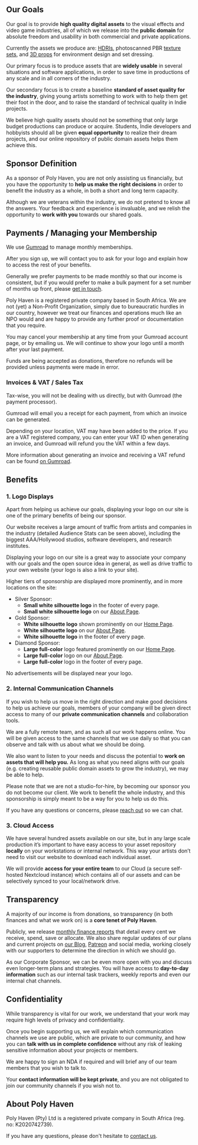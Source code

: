 ## Our Goals

Our goal is to provide **high quality digital assets** to the visual effects and video game industries, all of which we release into the **public domain** for absolute freedom and usability in both commercial and private applications.

Currently the assets we produce are: [HDRIs](/hdris), photoscanned PBR [texture sets](/textures), and [3D props](/models) for environment design and set dressing.

Our primary focus is to produce assets that are **widely usable** in several situations and software applications, in order to save time in productions of any scale and in all corners of the industry.

Our secondary focus is to create a baseline **standard of asset quality for the industry**, giving young artists something to work with to help them get their foot in the door, and to raise the standard of technical quality in Indie projects.

We believe high quality assets should not be something that only large budget productions can produce or acquire. Students, Indie developers and hobbyists should all be given **equal opportunity** to realize their dream projects, and our online repository of public domain assets helps them achieve this.


## Sponsor Definition

As a sponsor of Poly Haven, you are not only assisting us financially, but you have the opportunity to **help us make the right decisions** in order to benefit the industry as a whole, in both a short and long term capacity.

Although we are veterans within the industry, we do not pretend to know all the answers. Your feedback and experience is invaluable, and we relish the opportunity to **work with you** towards our shared goals.


## Payments / Managing your Membership

We use [Gumroad](https://polyhaven.gumroad.com/l/ph-corporate) to manage monthly memberships.

After you sign up, we will contact you to ask for your logo and explain how to access the rest of your benefits.

Generally we prefer payments to be made monthly so that our income is consistent, but if you would prefer to make a bulk payment for a set number of months up front, please [get in touch](/about-contact).

Poly Haven is a registered private company based in South Africa. We are not (yet) a Non-Profit Organization, simply due to bureaucratic hurdles in our country, however we treat our finances and operations much like an NPO would and are happy to provide any further proof or documentation that you require.

You may cancel your membership at any time from your Gumroad account page, or by emailing us. We will continue to show your logo until a month after your last payment.

Funds are being accepted as donations, therefore no refunds will be provided unless payments were made in error.

### Invoices & VAT / Sales Tax

Tax-wise, you will not be dealing with us directly, but with Gumroad (the payment processor).

Gumroad will email you a receipt for each payment, from which an invoice can be generated.

Depending on your location, VAT may have been added to the price. If you are a VAT registered company, you can enter your VAT ID when generating an invoice, and Gumroad will refund you the VAT within a few days.

More information about generating an invoice and receiving a VAT refund can be found [on Gumroad](https://customers.gumroad.com/article/200-i-need-a-vat-refund).


## Benefits


### 1. Logo Displays

Apart from helping us achieve our goals, displaying your logo on our site is one of the primary benefits of being our sponsor.

Our website receives a large amount of traffic from artists and companies in the industry (detailed Audience Stats can be seen above), including the biggest AAA/Hollywood studios, software developers, and research institutes.

Displaying your logo on our site is a great way to associate your company with our goals and the open source idea in general, as well as drive traffic to your own website (your logo is also a link to your site).

Higher tiers of sponsorship are displayed more prominently, and in more locations on the site:

* Silver Sponsor:
    * **Small white silhouette logo** in the footer of every page.
    * **Small white silhouette logo** on our [About Page](/about-contact).
* Gold Sponsor:
    * **White silhouette logo** shown prominently on our [Home Page](/).
    * **White silhouette logo** on our [About Page](/about-contact).
    * **White silhouette logo** in the footer of every page.
* Diamond Sponsor:
    * **Large full-color** logo featured prominently on our [Home Page](/).
    * **Large full-color** logo on our [About Page](/about-contact).
    * **Large full-color** logo in the footer of every page.

No advertisements will be displayed near your logo.


### 2. Internal Communication Channels

If you wish to help us move in the right direction and make good decisions to help us achieve our goals, members of your company will be given direct access to many of our **private communication channels** and collaboration tools.

We are a fully remote team, and as such all our work happens online. You will be given access to the same channels that we use daily so that you can observe and talk with us about what we should be doing.

We also want to listen to your needs and discuss the potential to **work on assets that will help you.** As long as what you need aligns with our goals (e.g. creating reusable public domain assets to grow the industry), we may be able to help.

Please note that we are not a studio-for-hire, by becoming our sponsor you do not become our client. We work to benefit the whole industry, and this sponsorship is simply meant to be a way for you to help us do this.

If you have any questions or concerns, please [reach out](/about-contact) so we can chat.


### 3. Cloud Access

We have several hundred assets available on our site, but in any large scale production it’s important to have easy access to your asset repository **locally** on your workstations or internal network. This way your artists don’t need to visit our website to download each individual asset.

We will provide **access for your entire team** to our Cloud (a secure self-hosted Nextcloud instance) which contains all of our assets and can be selectively synced to your local/network drive.


## Transparency

A majority of our income is from donations, so transparency (in both finances and what we work on) is a **core tenet of Poly Haven**.

Publicly, we release [monthly finance reports](/finance-reports) that detail every cent we receive, spend, save or allocate. We also share regular updates of our plans and current projects on [our Blog](https://blog.polyhaven.com), [Patreon](https://www.patreon.com/polyhaven/posts?public=true) and social media, working closely with our supporters to determine the direction in which we should go.

As our Corporate Sponsor, we can be even more open with you and discuss even longer-term plans and strategies. You will have access to **day-to-day information** such as our internal task trackers, weekly reports and even our internal chat channels.


## Confidentiality

While transparency is vital for our work, we understand that your work may require high levels of privacy and confidentiality.

Once you begin supporting us, we will explain which communication channels we use are public, which are private to our community, and how you can **talk with us in complete confidence** without any risk of leaking sensitive information about your projects or members.

We are happy to sign an NDA if required and will brief any of our team members that you wish to talk to.

Your **contact information will be kept private**, and you are not obligated to join our community channels if you wish not to.


## About Poly Haven

Poly Haven (Pty) Ltd is a registered private company in South Africa (reg. no: K2020742739).

If you have any questions, please don't hesitate to [contact us](/about-contact).
